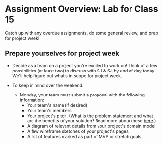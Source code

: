 # Assignment Overview: Lab for Class 15

Catch up with any overdue assignments, do some general review, and prep for project week!

## Prepare yourselves for project week
- Decide as a team on a project you're excited to work on! Think of a few possibilities (at least two) to discuss with SJ & SJ by end of day today. We'll help figure out what's in scope for project week.

- To keep in mind over the weekend: 
    - Monday, your team must submit a proposal with the following information:
        - Your team's name (if desired)
        - Your team's members
        - Your project's pitch. (What is the problem statement and what are the benefits of your solution? Read more about these [here](https://www.bidsketch.com/proposal-resources/proposal-templates/web-design-proposal-template).)
        - A diagram of relevant details from your project's domain model
        - A few wireframe sketches of your project's pages
        - A list of features marked as part of MVP or stretch goals.